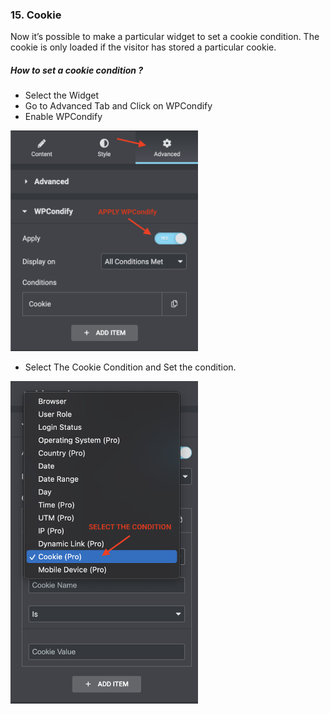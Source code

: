 ### 15. Cookie
Now it’s possible to make a particular widget to set a cookie condition. The cookie is only  loaded if the visitor has stored a particular cookie.

##### How to set a cookie condition ?

* Select the Widget
* Go to Advanced Tab and Click on WPCondify
* Enable WPCondify
<img src="/for_elementor/images/cookiess1.png" alt="login" width="300"/>

* Select The Cookie Condition and Set the condition.
<img src="/for_elementor/images/cookiess2.png" alt="login" width="300"/>
